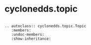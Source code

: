 # cyclonedds.topic

```{eval-rst}

.. autoclass:: cyclonedds.topic.Topic
   :members:
   :undoc-members:
   :show-inheritance:

```